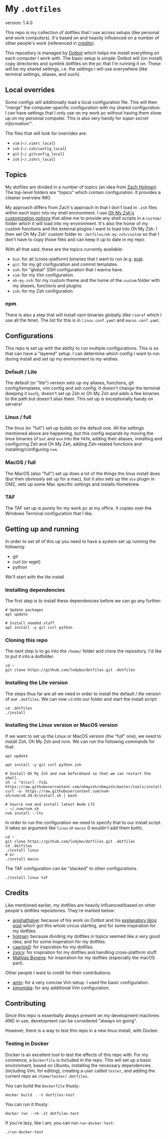 # My `.dotfiles`
version: 1.4.0

This repo is my collection of dotfiles that I use across setups (like personal and work computers).
It's based on and heavily influenced on a number of other people's work (referenced in [credits](#credits)).

This repository is managed by [Dotbot](https://github.com/anishathalye/dotbot) which helps me install everything on each computer I work with.
The basic setup is simple: Dotbot will (on install) copy directories and symlink dotfiles on the pc that I'm running it on. These will be my shared settings, i.e. the settings I will use everywhere (like terminal settings, aliases, and such).

## Local overrides
Some configs will additionally load a local configuration file. This will then "merge" the computer-specific configuration with my shared configuration. I can have settings that I only use on my work pc without having them show up on my personal computer. This is also very handy for _super secret information_™.

The files that will look for overrides are:
- `vim` (`~/.vimrc_local`)
- `ssh` (`~/.ssh/config_local`)
- `git` (`~/.gitconfig_local`)
- `zsh` (`~/.zshrc_local`)

## Topics
My dotfiles are divided in a number of topics (an idea from [Zach Holman](https://github.com/holman/dotfiles#topical)). The top-level folders are "topics" which contain configuration. It provides a cleaner overview IMO. 

My approach differs from Zach's approach in that I don't load in `.zsh` files within each topic into my shell environment. I use [Oh My Zsh's customization options](https://github.com/ohmyzsh/ohmyzsh/wiki/Customization#overriding-internals) that allow me to provide any shell scripts in a `custom/` folder which it will load into my environment. It's also the home of my custom functions and the external plugins I want to load into Oh My Zsh.
I then set Oh My Zsh' custom folder to `.dotfiles/oh-my-zsh/custom` so that I don't have to copy those files and can keep it up to date in my repo.

With all that said, these are the topics currently available:
- `bin`: for all (cross-platform) binaries that I want to run (e.g. [exa](https://the.exa.website/)).
- `git`: for my git configuration and commit templates.
- `ssh`: for "global" SSH configuration that I wanna have.
- `vim`: for my Vim configuration.
- `oh-my-zsh`: for my custom theme and the home of the `custom` folder with my aliases, functions and plugins.
- `zsh`: for my Zsh configuration.

### npm
There is also a step that will install npm binaries globally (like `rimraf` which I use all the time). The list for this is in `linux.conf.yaml` and `macos.conf.yaml`.

## Configurations
This repo is set up with the ability to run multiple configurations. This is so that can have a "layered" setup. I can determine which config I want to run during install
and set up my environment to my wishes.

### Default / Lite
The default (or "lite") version sets up my aliases, functions, git config/templates, vim config and ssh config. It doesn't change the terminal (keeping it `bash`),
doesn't set up Zsh or Oh My Zsh and adds a few binaries to the path but doesn't alias them.
This set up is exceptionally handy on servers!

### Linux / full
The linux (or "full") set up builds on the default one. All the settings mentioned above are happening, but this config expands by moving the linux binaries of `bat` and `exa` into the `PATH`,
adding their aliases, installing and configuring Zsh and Oh My Zsh, adding Zsh-related functions and installing/configuring `nvm`.

### MacOS / full
The MacOS (also "full") set up does a lot of the things the linux install does (but then obviously set up for a mac), but it also sets up the `osx` plugin in OMZ,
sets up some Mac specific settings and installs Homebrew.

### TAF
The TAF set up is purely for my work pc at my office. It copies over the Windows Terminal configuration that I like.

## Getting up and running
In order to set all of this up you need to have a system set up running the following:
- git
- curl (or wget)
- python

We'll start with the lite install

### Installing dependencies
The first step is to install these dependencies before we can go any further:
```shell
# Update packages
apt update

# Install needed stuff
apt install -y git curl python
```

### Cloning this repo
The next step is to go into the `/home/` folder and clone the repository. I'd like to put it into a dotfolder.

```shell
cd ~
git clone https://github.com/lodybo/dotfiles.git .dotfiles
```

### Installing the Lite version
The steps thus far are all we need in order to install the default / lite version of our `.dotfiles`.
We can now `cd` into our folder and start the install script:

```shell
cd .dotfiles
./install
```

### Installing the Linux version or MacOS version
If we want to set up the Linux or MacOS version (the "full" one), we need to install Zsh, Oh My Zsh and nvm.
We can run the following commands for that:

```shell
apt update

apt install -y git curl python zsh

# Install Oh My Zsh and nvm beforehand so that we can restart the shell.
sh -c "$(curl -fsSL https://raw.githubusercontent.com/ohmyzsh/ohmyzsh/master/tools/install.sh)"
curl -o- https://raw.githubusercontent.com/nvm-sh/nvm/v0.39.0/install.sh | bash

# Source nvm and install latest Node LTS
. ~/.nvm/nvm.sh
nvm install --lts
```

In order to run the configuration we need to specify that to our install script. It takes an argument like `linux` or `macos` (I wouldn't add them both).

```shell
cd ~
git clone https://github.com/lodybo/dotfiles.git .dotfiles
cd .dotfiles
./install linux
# or
./install macos
```

The TAF configuration can be "stacked" to other configurations.
```shell
./install linux taf
```

## Credits
Like mentioned earlier, my dotfiles are heavily influenced/based on other people's dotfiles repositories.
They're marked below:

* [anishathalye](https://github.com/anishathalye/dotfiles): because of his work on Dotbot and his [explanatory blog post](https://www.anishathalye.com/2014/08/03/managing-your-dotfiles/) which got this whole circus starting, and for some inspiration for my dotfiles.
* [holman](https://github.com/holman/dotfiles): because dividing my dotfiles in topics seemed like a very good idea, and for some inspiration for my dotfiles.
* [caarlos0](https://github.com/caarlos0/dotfiles): for inspiration for my dotfiles.
* [zvory](https://github.com/zvory/dotfiles): for inspiration for my dotfiles and handling cross-platform stuff.
* [Mathias Bynens](https://github.com/mathiasbynens/dotfiles/): for inspiration for my dotfiles (especially the macOS part).

Other people I want to credit for their contributions:
* [amix](https://github.com/amix/vimrc): for a very concise Vim setup. I used the basic configuration.
* [simonista](https://gist.github.com/simonista/8703722): for any additional Vim configuration.

## Contributing
Since this repo is essentially always present on my development machines AND in use, development can be considered "always on going".

However, there is a way to test this repo in a new linux install, with Docker.

### Testing in Docker
Docker is an excellent tool to test the effects of this repo with. For my convience, a `Dockerfile` is included in the repo. This will set up a basic environment, based on Ubuntu, installing the necessary dependencies (including Vim, for editing), creating a user called `tester`, and adding the current repo as `/home/tester/.dotfiles`.

You can build the `Dockerfile` thusly:

```shell
docker build . -t dotfiles-test
```

You can run it thusly:

```shell
docker run --rm -it dotfiles-test
```

If you're lazy, like I am, you can run `run-docker-test`:

```shell
./run-docker-test
```
